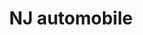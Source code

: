 ---
title: "NJ automobile"
url: /saint-genis-pouilly/nj-automobile/
shop: réparation de voitures
---